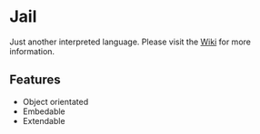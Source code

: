 # Jail

Just another interpreted language. Please visit the [Wiki](https://github.com/zarat/Jail/wiki) for more information.

## Features
* Object orientated
* Embedable
* Extendable
